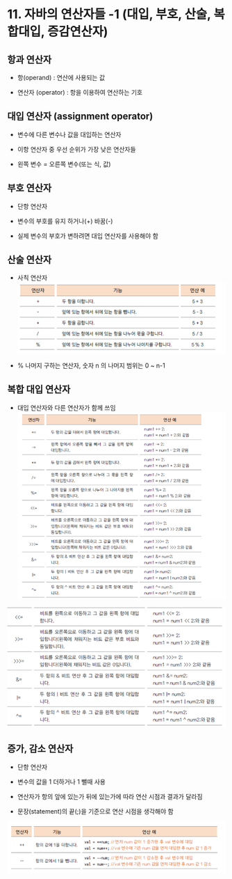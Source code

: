 # 11. 자바의 연산자들 -1 (대입, 부호, 산술, 복합대입, 증감연산자)

## 항과 연산자

- 항(operand) : 연산에 사용되는 값

- 연산자 (operator) : 항을 이용하여 연산하는 기호

## 대입 연산자 (assignment operator)

- 변수에 다른 변수나 값을 대입하는 연산자

- 이항 연산자 중 우선 순위가 가장 낮은 연산자들

- 왼쪽 변수 = 오른쪽 변수(또는 식, 값)

## 부호 연산자

- 단항 연산자 

- 변수의 부호를 유지 하거나(+) 바꿈(-)

- 실제 변수의 부호가 변하려면 대입 연산자를 사용해야 함

## 산술 연산자

- 사칙 연산자
![add](./img/add.PNG)

- % 나머지 구하는 연산자, 숫자 n 의 나머지 범위는 0 ~ n-1

## 복합 대입 연산자

- 대입 연산자와 다른 연산자가 함께 쓰임
![multi](./img/multi.png)

![multi2](./img/multi2.png)

## 증가, 감소 연산자

- 단항 연산자

- 변수의 값을 1 더하거나 1 뺄때 사용

- 연산자가 항의 앞에 있는가 뒤에 있는가에 따라 연산 시점과 결과가 달라짐

- 문장(statement)의 끝(;)을 기준으로 연산 시점을 생각해야 함

![add2](./img/add2.png)






